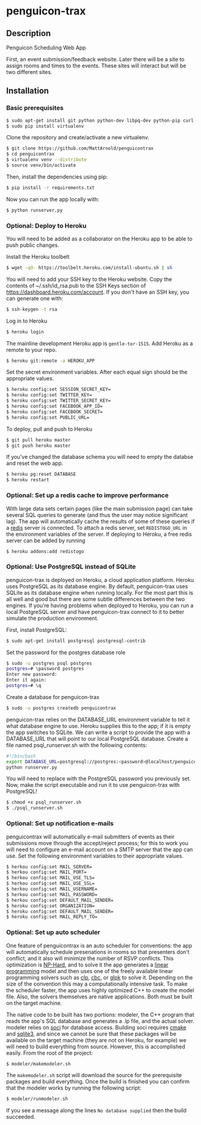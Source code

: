 penguicon-trax
==============

## Description

Penguicon Scheduling Web App

First, an event submission/feedback website. Later there will be a site to assign rooms and times to the events. These sites will interact but will be two different sites.

## Installation

### Basic prerequisites

```sh
$ sudo apt-get install git python python-dev libpq-dev python-pip curl
$ sudo pip install virtualenv
```

Clone the repository and create/activate a new virtualenv.

```sh
$ git clone https://github.com/MattArnold/penguicontrax
$ cd penguicontrax
$ virtualenv venv --distribute
$ source venv/bin/activate
```

Then, install the dependencies using pip:

```sh
$ pip install -r requirements.txt
```

Now you can run the app locally with:

```sh
$ python runserver.py
```

### Optional: Deploy to Heroku

You will need to be added as a collaborator on the Heroku app to be able to push public changes. 

Install the Heroku toolbelt

```sh
$ wget -qO- https://toolbelt.heroku.com/install-ubuntu.sh | sh
```

You will need to add your SSH key to the Heroku website. Copy the contents of ~/.ssh/id_rsa.pub to the SSH Keys section of https://dashboard.heroku.com/account. If you don't have an SSH key, you can generate one with:

```sh
$ ssh-keygen -t rsa
```

Log in to Heroku

```sh
$ heroku login
```

The mainline development Heroku app is `gentle-tor-1515`. Add Heroku as a remote to your repo.

```sh
$ heroku git:remote -a HEROKU_APP
```

Set the secret environment variables. After each equal sign should be the appropriate values.

```sh
$ heroku config:set SESSION_SECRET_KEY=
$ heroku config:set TWITTER_KEY=
$ heroku config:set TWITTER_SECRET_KEY=
$ heroku config:set FACEBOOK_APP_ID=
$ heroku config:set FACEBOOK_SECRET=
$ heroku config:set PUBLIC_URL=
```

To deploy, pull and push to Heroku

```sh
$ git pull heroku master
$ git push heroku master
```

If you've changed the database schema you will need to empty the databse and reset the web app.

```sh
$ heroku pg:reset DATABASE
$ heroku restart
```

### Optional: Set up a redis cache to improve performance

With large data sets certain pages (like the main submission page) can take several SQL queries to generate (and thus the user may notice significant lag). The app will automatically cache the results of some of these queries if a [redis](http://redis.io/) server is connected. To attach a redis server, set `REDISTOGO_URL` in the environment variables of the server. If deploying to Heroku, a free redis server can be added by running

```sh
$ heroku addons:add redistogo
``` 

### Optional: Use PostgreSQL instead of SQLite

penguicon-trax is deployed on Heroku, a cloud application platform. Heroku uses PostgreSQL as its database engine. By default, penguicon-trax uses SQLite as its database engine when running locally. For the most part this is all well and good but there are some subtle differences between the two engines. If you're having problems when deployed to Heroku, you can run a local PostgreSQL server and have penguicon-trax connect to it to better simulate the production environment.

First, install PostgreSQL:

```sh
$ sudo apt-get install postgresql postgresql-contrib
```

Set the password for the postgres database role
```sh
$ sudo -u postgres psql postgres
postgres=# \password postgres
Enter new password:
Enter it again:
postgres=# \q
```

Create a database for penguicon-trax

```sh
$ sudo -u postgres createdb penguicontrax
```

penguicon-trax relies on the DATABASE_URL environment variable to tell it what database engine to use. Heroku supplies this to the app; if it is empty the app switches to SQLite. We can write a script to provide the app with a DATABASE_URL that will point to our local PostgreSQL database. Create a file named psql_runserver.sh with the following contents:

```sh
#!/bin/bash
export DATABASE_URL=postgresql://postgres:<password>@localhost/penguicontrax
python runserver.py
```

You will need to replace <password> with the PostgreSQL password you previously set. Now, make the script executable and run it to use penguicon-trax with PostgreSQL!

```sh
$ chmod +x psql_runserver.sh
$ ./psql_runserver.sh
```

### Optional: Set up notification e-mails

penguicontrax will automatically e-mail submitters of events as their submissions move through the accept/reject process; for this to work you will need to configure an e-mail account on a SMTP server that the app can use. Set the following environment variables to their appropriate values.

```sh
$ herkou config:set MAIL_SERVER=
$ herkou config:set MAIL_PORT=
$ herkou config:set MAIL_USE_TLS=
$ herkou config:set MAIL_USE_SSL=
$ herkou config:set MAIL_USERNAME=
$ herkou config:set MAIL_PASSWORD=
$ herkou config:set DEFAULT_MAIL_SENDER=
$ heroku config:set ORGANIZATION=
$ heroku config:set DEFAULT_MAIL_SENDER=
$ heroku config:set MAIL_REPLY_TO=
```

### Optional: Set up auto scheduler

One feature of penguicontrax is an auto scheduler for conventions: the app will automatically schedule presenations in rooms so that presenters don't conflict, and it also will minimize the number of RSVP conflicts. This optimization is [NP-Hard](http://en.wikipedia.org/wiki/NP-hard), and to solve it the app generates a [linear programming](http://en.wikipedia.org/wiki/Linear_programming) model and then uses one of the freely available linear programming solvers such as [clp](http://www.coin-or.org/projects/Clp.xml), [cbc](http://www.coin-or.org/projects/Cbc.xml), or [glpk](http://www.gnu.org/software/glpk/) to solve it. Depending on the size of the convention this may a computationally intensive task. To make the scheduler faster, the app uses highly optimized C++ to create the model file. Also, the solvers themselves are native applications. Both must be built on the target machine.

The native code to be built has two portions: modeler, the C++ program that reads the app's SQL database and generates a .lp file, and the actual solver. modeler relies on [soci](http://soci.sourceforge.net/) for database access. Building soci requires [cmake](http://www.cmake.org/) and [sqlite3](https://sqlite.org/), and since we cannot be sure that these packages will be available on the target machine (they are not on Heroku, for example) we will need to build everything from source. However, this is accomplished easily. From the root of the project:

```sh
$ modeler/makemodeler.sh
```

The `makemodeler.sh` script will download the source for the prerequisite packages and build everything. Once the build is finished you can confirm that the modeler works by running the following script:

```sh
$ modeler/runmodeler.sh
```
If you see a message along the lines `No database supplied` then the build succeeded.
